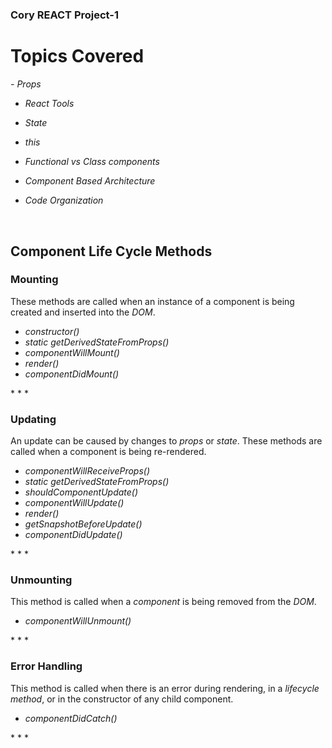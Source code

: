 # <h3>Cory REACT Project-1</h3>

<h1>Topics Covered</h1>
<i>
- Props

- React Tools

- State

- this

- Functional vs Class components

- Component Based Architecture

- Code Organization
</i>

<br>

<h2>Component Life Cycle Methods</h2>

<h3>Mounting</h3>

These methods are called when an instance of a component is being created and inserted into the *DOM*.
<i>
- constructor()
- static getDerivedStateFromProps()
- componentWillMount()
- render()
- componentDidMount()
</i>
* * *

<h3>Updating</h3>

An update can be caused by changes to *props* or *state*. These methods are called when a component is being re-rendered.
<i>
- componentWillReceiveProps()
- static getDerivedStateFromProps()
- shouldComponentUpdate()
- componentWillUpdate()
- render()
- getSnapshotBeforeUpdate()
- componentDidUpdate()
</i>
* * *

<h3>Unmounting</h3>

This method is called when a *component* is being removed from the *DOM*.
<i>
- componentWillUnmount()
</i>
* * *

<h3>Error Handling</h3>

This method is called when there is an error during rendering, in a *lifecycle method*, or in the constructor of any child component.
<i>
- componentDidCatch()
</i>
* * *